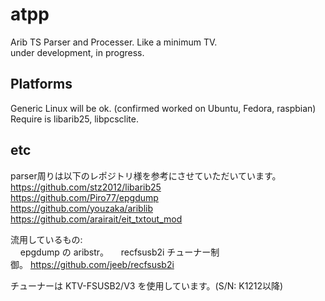 atpp
===============

Arib TS Parser and Processer. Like a minimum TV.  
under development, in progress.  


Platforms
------------
Generic Linux will be ok. (confirmed worked on Ubuntu, Fedora, raspbian)  
Require is libarib25, libpcsclite.  

etc
------------
parser周りは以下のレポジトリ様を参考にさせていただいています。  
https://github.com/stz2012/libarib25  
https://github.com/Piro77/epgdump  
https://github.com/youzaka/ariblib  
https://github.com/arairait/eit_txtout_mod  
  
流用しているもの:  
&nbsp;&nbsp;&nbsp;&nbsp;epgdump の aribstr。
&nbsp;&nbsp;&nbsp;&nbsp;recfsusb2i&nbsp;チューナー制御。&nbsp;https://github.com/jeeb/recfsusb2i  
  
チューナーは KTV-FSUSB2/V3 を使用しています。(S/N: K1212以降)
